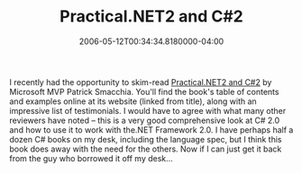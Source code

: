 ﻿---
title: Practical.NET2 and C#2
date: "2006-05-12T00:34:34.8180000-04:00"
description: I recently had the opportunity to skim-read [Practical.NET2 and
featuredImage: /img/default-post-image.jpg
---

I recently had the opportunity to skim-read [Practical.NET2 and C#2](http://www.practicaldot.net/en2/main.htm) by Microsoft MVP Patrick Smacchia. You'll find the book's table of contents and examples online at its website (linked from title), along with an impressive list of testimonials. I would have to agree with what many other reviewers have noted – this is a very good comprehensive look at C# 2.0 and how to use it to work with the.NET Framework 2.0. I have perhaps half a dozen C# books on my desk, including the language spec, but I think this book does away with the need for the others. Now if I can just get it back from the guy who borrowed it off my desk…

